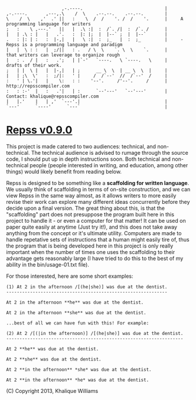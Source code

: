                         ,-.----.                               |
    ,-.----.       ,---,.\    /  \    .--.--.    .--.--.        |
    \    /  \    ,'  .' ||   :    \  /  /    '. /  /    '.      |     A programming language for writers
    ;   :    \ ,---.'   ||   |  .\ :|  :  /`. /|  :  /`. /      |
    |   | .\ : |   |   .'.   :  |: |;  |  |--` ;  |  |--`       |
    .   : |: | :   :  |-,|   |   \ :|  :  ;_   |  :  ;_         |     - Repss is a programming language and paradigm 
    |   |  \ : :   |  ;/||   : .   / \  \    `. \  \    `.      |       that writers can leverage to organize rough
    |   : .  / |   :   .';   | |`-'   `----.   \ `----.   \     |       drafts of their work.
    ;   | |  \ |   |  |-,|   | ;      __ \  \  | __ \  \  |     |
    |   | ;\  \'   :  ;/|:   ' |     /  /`--'  //  /`--'  /     |     
    :   ' | \.'|   |    \:   : :    '--'.     /'--'.     /      |     http://repsscompiler.com
    :   : :-'  |   :   .'|   | :      `--'---'   `--'---'       |     Contact: khalique@repsscompiler.com
    |   |.'    |   | ,'  `---'.|                                |
    `---'      `----'      `---`                                |
                                 
                                 

# [Repss v0.9.0](http://repsscompiler.com)
 
  This project is made catered to two audiences: technical, and non-technical. The technical audience is advised to 
  rumage through the source code, I should put up in depth instructions soon. Both technical and non-technical people 
  (people interested in writing, and education, among other things) would likely benefit from reading below.
    
    
  Repss is  designed to be something like a **scaffolding for written language**. We usually think of scaffolding in terms of on-site construction,
  and we can view Repss in the same way almost, as it allows writers to more easily revise their work can explore many different ideas concurrently before
  they decide upon a final version. The great thing about this, is that the "scaffolding" part does not presuppose the program built here in this project
  to handle it - or even a computer for that matter! It can be used on paper quite easily at anytime (Just try it!), and this does not take away anything
  from the concept or it's ultimate utility. Computers are made to handle repetative sets of instructions that a human might easily tire of, thus the program
  that is being developed here in this project is only really important when the number of times one uses the scaffolding to their advantage gets reasonably
  large (I have tried to do this to the best of my ability in the bin/usage-01.txt file). 
  
  
  For those interested, here are some short examples:
  
    (1) At 2 in the afternoon /[(he|she)] was due at the dentist.
    ------------------------------------------------------------- 
  
    At 2 in the afternoon **he** was due at the dentist.

    At 2 in the afternoon **she** was due at the dentist.
  
    ...best of all we can have fun with this! For example:
  
    (2) At 2 /[(|in the afternoon)] /[(he|she)] was due at the dentist.
    -------------------------------------------------------------------
  
    At 2 **he** was due at the dentist.

    At 2 **she** was due at the dentist.
  
    At 2 **in the afternoon** *she* was due at the dentist.
  
    At 2 **in the afternoon** *he* was due at the dentist.
  
 
 (C) Copyright 2013, Khalique Williams
